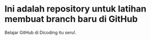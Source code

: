 # Ini adalah repository untuk latihan membuat branch baru di GitHub
Belajar GitHub di Dicoding itu seru!.

